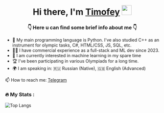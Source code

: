 

<!--
**SoberSinceToday/SoberSinceToday** is a ✨ _special_ ✨ repository because its `README.md` (this file) appears on your GitHub profile.

Here are some ideas to get you started:

- 🔭 I’m currently working on ...
- 🌱 I’m currently learning ...
- 👯 I’m looking to collaborate on ...
- 🤔 I’m looking for help with ...
- 💬 Ask me about ...
- 📫 How to reach me: ...
- 😄 Pronouns: ...
- ⚡ Fun fact: ...
-->
<h1 align="center">Hi there, I'm <a href="#" target="_blank">Timofey</a> 
<img src="https://github.com/blackcater/blackcater/raw/main/images/Hi.gif" height="32"/></h1>
<h3 align="center">👇 Here u can find some brief info about me 👇</h3>

   - 🐍 My main programming language is Python. I've also studied C++ as an instrument for olympic tasks, C#, HTML/CSS, JS, SQL, etc.
   - 👨‍💻 I have commercial experience as a full-stack and ML dev since 2023.
   - 🤖 I am currently interested in machine learning in my spare time
   - 🏆 I've been participating in various Olympiads for a long time.
   - 🌍 I am speaking in: 🇷🇺 Russian (Native), 🇬🇧 English (Advanced)

📫 How to reach me: [Telegram](https://t.me/supanon)
### :fire: My Stats :
<!--![Anurag's GitHub stats](https://github-readme-stats-git-masterrstaa-rickstaa.vercel.app/api?username=sobersincetoday&count_private=true&show_icons=true&theme=transparent&hide_border=true&hide_rank=true)-->
![Top Langs](https://github-readme-stats-git-masterrstaa-rickstaa.vercel.app/api/top-langs/?username=sobersincetoday&layout=compact&theme=transparent&hide_border=true&langs_count=10)
